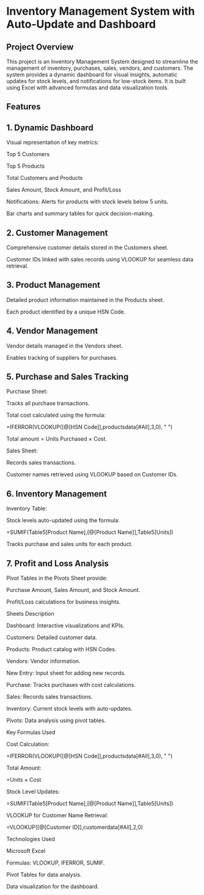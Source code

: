 # Inventory Management System with Auto-Update and Dashboard

## Project Overview

This project is an Inventory Management System designed to streamline the management of inventory, purchases, sales, vendors, and customers. The system provides a dynamic dashboard for visual insights, automatic updates for stock levels, and notifications for low-stock items. It is built using Excel with advanced formulas and data visualization tools.

## Features

## 1. Dynamic Dashboard

Visual representation of key metrics:

Top 5 Customers

Top 5 Products

Total Customers and Products

Sales Amount, Stock Amount, and Profit/Loss

Notifications: Alerts for products with stock levels below 5 units.

Bar charts and summary tables for quick decision-making.

## 2. Customer Management

Comprehensive customer details stored in the Customers sheet.

Customer IDs linked with sales records using VLOOKUP for seamless data retrieval.

## 3. Product Management

Detailed product information maintained in the Products sheet.

Each product identified by a unique HSN Code.

## 4. Vendor Management

Vendor details managed in the Vendors sheet.

Enables tracking of suppliers for purchases.

## 5. Purchase and Sales Tracking

Purchase Sheet:

Tracks all purchase transactions.

Total cost calculated using the formula:

=IFERROR(VLOOKUP([@[HSN Code]],productsdata[#All],3,0), " ")

Total amount = Units Purchased × Cost.

Sales Sheet:

Records sales transactions.

Customer names retrieved using VLOOKUP based on Customer IDs.

## 6. Inventory Management

Inventory Table:

Stock levels auto-updated using the formula:

=SUMIF(Table5[Product Name],[@[Product Name]],Table5[Units])

Tracks purchase and sales units for each product.

## 7. Profit and Loss Analysis

Pivot Tables in the Pivots Sheet provide:

Purchase Amount, Sales Amount, and Stock Amount.

Profit/Loss calculations for business insights.

Sheets Description

Dashboard: Interactive visualizations and KPIs.

Customers: Detailed customer data.

Products: Product catalog with HSN Codes.

Vendors: Vendor information.

New Entry: Input sheet for adding new records.

Purchase: Tracks purchases with cost calculations.

Sales: Records sales transactions.

Inventory: Current stock levels with auto-updates.

Pivots: Data analysis using pivot tables.

Key Formulas Used

Cost Calculation:

=IFERROR(VLOOKUP([@[HSN Code]],productsdata[#All],3,0), " ")

Total Amount:

=Units × Cost

Stock Level Updates:

=SUMIF(Table5[Product Name],[@[Product Name]],Table5[Units])

VLOOKUP for Customer Name Retrieval:

=VLOOKUP([@[Customer ID]],customerdata[#All],2,0)

Technologies Used

Microsoft Excel

Formulas: VLOOKUP, IFERROR, SUMIF.

Pivot Tables for data analysis.

Data visualization for the dashboard.
